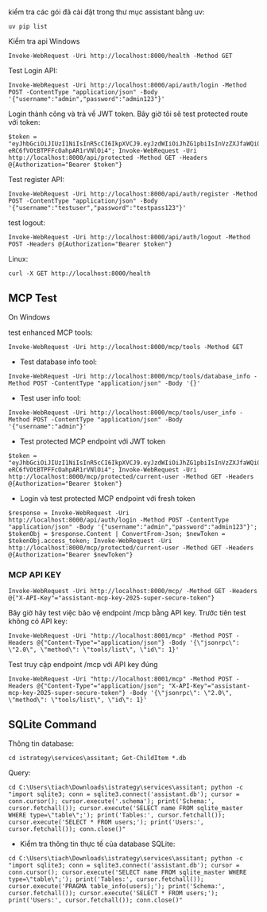 #

kiểm tra các gói đã cài đặt trong thư mục assistant bằng uv:
```
uv pip list

```

Kiểm tra api
Windows
```
Invoke-WebRequest -Uri http://localhost:8000/health -Method GET

```
Test Login API:
```
Invoke-WebRequest -Uri http://localhost:8000/api/auth/login -Method POST -ContentType "application/json" -Body '{"username":"admin","password":"admin123"}'
```

Login thành công và trả về JWT token. Bây giờ tôi sẽ test protected route với token:
```
$token = "eyJhbGciOiJIUzI1NiIsInR5cCI6IkpXVCJ9.eyJzdWIiOiJhZG1pbiIsInVzZXJfaWQiOjEsImV4cCI6MTc1MTc4ODkyMn0.wuXJIq534UYcvn-eRC6fVOtBTPFFcOahpAR1rVNlOi4"; Invoke-WebRequest -Uri http://localhost:8000/api/protected -Method GET -Headers @{Authorization="Bearer $token"}
```
Test register API:
```
Invoke-WebRequest -Uri http://localhost:8000/api/auth/register -Method POST -ContentType "application/json" -Body '{"username":"testuser","password":"testpass123"}'
```
test logout:
```
Invoke-WebRequest -Uri http://localhost:8000/api/auth/logout -Method POST -Headers @{Authorization="Bearer $token"}
```


Linux:
```
curl -X GET http://localhost:8000/health
```

## MCP Test
On Windows

test enhanced MCP tools:
```
Invoke-WebRequest -Uri http://localhost:8000/mcp/tools -Method GET
```

- Test database info tool:
```
Invoke-WebRequest -Uri http://localhost:8000/mcp/tools/database_info -Method POST -ContentType "application/json" -Body '{}'
```

- Test user info tool:
```
Invoke-WebRequest -Uri http://localhost:8000/mcp/tools/user_info -Method POST -ContentType "application/json" -Body '{"username":"admin"}'
```

- Test protected MCP endpoint với JWT token
```
$token = "eyJhbGciOiJIUzI1NiIsInR5cCI6IkpXVCJ9.eyJzdWIiOiJhZG1pbiIsInVzZXJfaWQiOjEsImV4cCI6MTc1MTc4ODkyMn0.wuXJIq534UYcvn-eRC6fVOtBTPFFcOahpAR1rVNlOi4"; Invoke-WebRequest -Uri http://localhost:8000/mcp/protected/current-user -Method GET -Headers @{Authorization="Bearer $token"}
```

- Login và test protected MCP endpoint với fresh token

```
$response = Invoke-WebRequest -Uri http://localhost:8000/api/auth/login -Method POST -ContentType "application/json" -Body '{"username":"admin","password":"admin123"}'; $tokenObj = $response.Content | ConvertFrom-Json; $newToken = $tokenObj.access_token; Invoke-WebRequest -Uri http://localhost:8000/mcp/protected/current-user -Method GET -Headers @{Authorization="Bearer $newToken"}
```
### MCP API KEY

```
Invoke-WebRequest -Uri http://localhost:8000/mcp/ -Method GET -Headers @{"X-API-Key"="assistant-mcp-key-2025-super-secure-token"}
```

Bây giờ hãy test việc bảo vệ endpoint /mcp bằng API key. Trước tiên test không có API key:
```
Invoke-WebRequest -Uri "http://localhost:8001/mcp" -Method POST -Headers @{"Content-Type"="application/json"} -Body '{\"jsonrpc\": \"2.0\", \"method\": \"tools/list\", \"id\": 1}'
```

Test truy cập endpoint /mcp với API key đúng
```
Invoke-WebRequest -Uri "http://localhost:8001/mcp" -Method POST -Headers @{"Content-Type"="application/json"; "X-API-Key"="assistant-mcp-key-2025-super-secure-token"} -Body '{\"jsonrpc\": \"2.0\", \"method\": \"tools/list\", \"id\": 1}'
```


## SQLite Command

Thông tin database:
```
cd istrategy\services\assitant; Get-ChildItem *.db

```

Query:
```
cd C:\Users\tiach\Downloads\istrategy\services\assitant; python -c "import sqlite3; conn = sqlite3.connect('assistant.db'); cursor = conn.cursor(); cursor.execute('.schema'); print('Schema:', cursor.fetchall()); cursor.execute('SELECT name FROM sqlite_master WHERE type=\"table\";'); print('Tables:', cursor.fetchall()); cursor.execute('SELECT * FROM users;'); print('Users:', cursor.fetchall()); conn.close()"
```

- Kiểm tra thông tin thực tế của database SQLite:
```
cd C:\Users\tiach\Downloads\istrategy\services\assitant; python -c "import sqlite3; conn = sqlite3.connect('assistant.db'); cursor = conn.cursor(); cursor.execute('SELECT name FROM sqlite_master WHERE type=\"table\";'); print('Tables:', cursor.fetchall()); cursor.execute('PRAGMA table_info(users);'); print('Schema:', cursor.fetchall()); cursor.execute('SELECT * FROM users;'); print('Users:', cursor.fetchall()); conn.close()"
```
